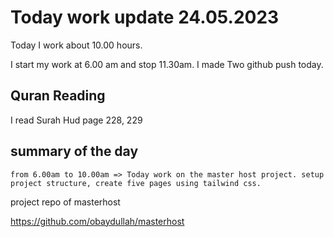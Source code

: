 # Today work update 24.05.2023

Today I work about 10.00 hours.

I start my work at 6.00 am and stop 11.30am.
I made Two github push today.

## Quran Reading

I read Surah Hud page 228, 229

## summary of the day

    from 6.00am to 10.00am => Today work on the master host project. setup project structure, create five pages using tailwind css.

project repo of masterhost

https://github.com/obaydullah/masterhost
